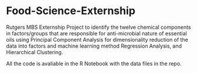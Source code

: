 # Food-Science-Externship
Rutgers MBS Externship Project to identify the twelve chemical components in factors/groups that are responsible for anti-microbial nature of essential oils using Principal Component Analysis for dimensionality reduction of the data into factors and machine learning method Regression Analysis, and Hierarchical Clustering.

All the code is avaliable in the R Notebook with the data files in the repo.
